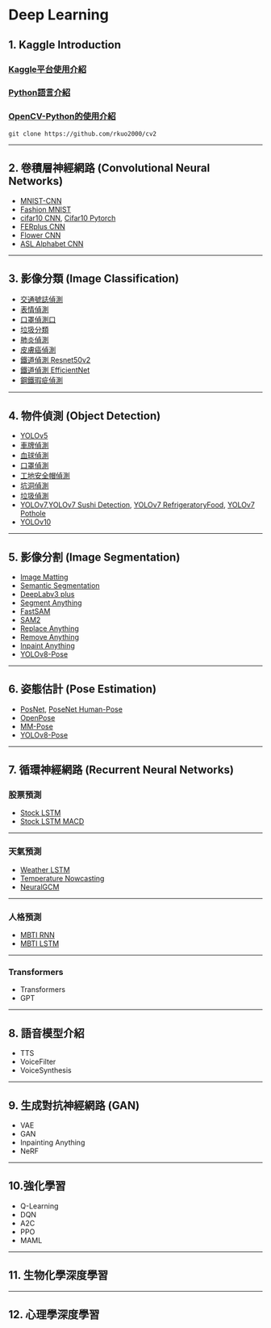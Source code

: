 # Deep Learning

## 1. Kaggle Introduction

### [Kaggle平台使用介紹](https://rkuo2000.github.io/AI-course/lecture/2024/08/02/Kaggle-Intro.html)

### [Python語言介紹](https://www.w3schools.com/python/python_intro.asp)

### [OpenCV-Python的使用介紹](https://rkuo2000.github.io/AI-course/lecture/2024/08/02/OpenCV-Python.html)
`git clone https://github.com/rkuo2000/cv2` <br>

---
## 2. 卷積層神經網路 (Convolutional Neural Networks)
* [MNIST-CNN](https://www.kaggle.com/code/rkuo2000/mnist-cnn)
* [Fashion MNIST](https://www.kaggle.com/code/rkuo2000/fashionmnist-cnn)
* [cifar10 CNN](https://www.kaggle.com/code/rkuo2000/cifar10-cnn), [Cifar10 Pytorch](https://www.kaggle.com/code/rkuo2000/cifar10-pytorch)
* [FERplus CNN](https://www.kaggle.com/code/rkuo2000/ferplus-cnn)
* [Flower CNN](https://www.kaggle.com/code/rkuo2000/flower-cnn)
* [ASL Alphabet CNN](https://www.kaggle.com/code/rkuo2000/asl-alphabet-cnn)
  
---
## 3. 影像分類 (Image Classification)
* [交通號誌偵測](https://www.kaggle.com/code/rkuo2000/gtsrb-cnn)
* [表情偵測](https://www.kaggle.com/code/rkuo2000/fer2013-cnn)
* [口罩偵測口](https://www.kaggle.com/code/rkuo2000/facemask-cnn)
* [垃圾分類](https://www.kaggle.com/code/rkuo2000/garbage-cnn)
* [肺炎偵測](https://www.kaggle.com/code/rkuo2000/pneumonia-cnn)
* [皮膚癌偵測](https://www.kaggle.com/code/rkuo2000/skin-lesion-classification)
* [鐵道偵測 Resnet50v2](https://www.kaggle.com/code/rkuo2000/railtrack-resnet50v2)
* [鐵道偵測 EfficientNet](https://www.kaggle.com/code/rkuo2000/railtrack-efficientnet)
* [鋼鐵瑕疵偵測](https://www.kaggle.com/code/rkuo2000/steel-defect-detection)
  
---
## 4. 物件偵測 (Object Detection)
* [YOLOv5](https://www.kaggle.com/code/rkuo2000/yolov5)
* [車牌偵測](https://www.kaggle.com/code/rkuo2000/yolov5-alpr)
* [血球偵測](https://www.kaggle.com/code/rkuo2000/yolov5-bccd)
* [口罩偵測](https://www.kaggle.com/code/rkuo2000/yolov5-facemask)
* [工地安全帽偵測](https://www.kaggle.com/code/rkuo2000/yolov5-helmet)
* [坑洞偵測](https://www.kaggle.com/code/rkuo2000/yolov5-pothole-detection)
* [垃圾偵測](https://www.kaggle.com/code/rkuo2000/yolov5-taco)
* [YOLOv7](https://www.kaggle.com/code/rkuo2000/yolov7),[YOLOv7 Sushi Detection](https://www.kaggle.com/code/rkuo2000/yolov7-sushi-detection), [YOLOv7 RefrigeratoryFood](https://www.kaggle.com/code/rkuo2000/yolov7-refrigeratoryfood), [YOLOv7 Pothole](https://www.kaggle.com/code/rkuo2000/yolov7-pothole)
* [YOLOv10](https://www.kaggle.com/code/rkuo2000/yolov10)

---
## 5. 影像分割 (Image Segmentation)
* [Image Matting](https://www.kaggle.com/code/rkuo2000/modnet-image-matting)
* [Semantic Segmentation](https://www.kaggle.com/code/rkuo2000/semantic-segmentation)
* [DeepLabv3 plus](https://www.kaggle.com/code/rkuo2000/deeplabv3-plus)
* [Segment Anything](https://www.kaggle.com/code/rkuo2000/segment-anything)
* [FastSAM](https://www.kaggle.com/code/rkuo2000/fastsam)
* [SAM2](https://www.kaggle.com/code/rkuo2000/segment-anything-2)
* [Replace Anything](https://www.kaggle.com/code/rkuo2000/replace-anything)
* [Remove Anything](https://www.kaggle.com/code/rkuo2000/remove-anything)
* [Inpaint Anything](https://www.kaggle.com/code/rkuo2000/inpaint-anything)
* [YOLOv8-Pose](https://www.kaggle.com/code/rkuo2000/yolov8-pose)
  
---
## 6. 姿態估計 (Pose Estimation)
* [PosNet](https://www.kaggle.com/code/rkuo2000/posenet-pytorch), [PoseNet Human-Pose](https://www.kaggle.com/code/rkuo2000/posenet-human-pose)
* [OpenPose](https://www.kaggle.com/code/rkuo2000/openpose-pytorch)
* [MM-Pose](https://www.kaggle.com/code/rkuo2000/mmpose)
* [YOLOv8-Pose](https://www.kaggle.com/code/rkuo2000/yolov8-pose)

---
## 7. 循環神經網路 (Recurrent Neural Networks)

### 股票預測
* [Stock LSTM](https://www.kaggle.com/code/rkuo2000/stock-lstm)
* [Stock LSTM MACD](https://www.kaggle.com/code/rkuo2000/stock-lstm-macd)

---
### 天氣預測
* [Weather LSTM](https://www.kaggle.com/code/rkuo2000/weather-lstm)
* [Temperature Nowcasting](https://www.kaggle.com/code/rkuo2000/temperature-nowcasting)
* [NeuralGCM](https://www.kaggle.com/code/rkuo2000/neuralgcm)

---
### 人格預測
* [MBTI RNN](https://www.kaggle.com/code/rkuo2000/mbti-rnn)
* [MBTI LSTM](https://www.kaggle.com/code/rkuo2000/mbti-lstm)

---
### Transformers

* Transformers
* GPT

---
## 8. 語音模型介紹 
* TTS
* VoiceFilter
* VoiceSynthesis

--- 
## 9. 生成對抗神經網路 (GAN)
* VAE
* GAN
* Inpainting Anything
* NeRF

---
## 10.強化學習
* Q-Learning
* DQN
* A2C
* PPO
* MAML

---
## 11. 生物化學深度學習

---
## 12. 心理學深度學習
